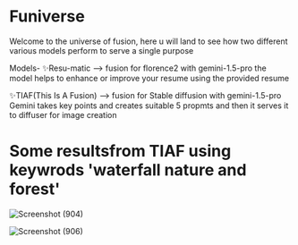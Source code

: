 # Funiverse
Welcome to the universe of fusion, here u will land to see how two different various models perform to serve a single purpose

Models-
✨Resu-matic --> fusion for florence2 with gemini-1.5-pro 
the model helps to enhance or improve your resume using the provided resume

✨TIAF(This Is A Fusion) --> fusion for Stable diffusion with gemini-1.5-pro
Gemini takes key points and creates suitable 5 propmts and then it serves it to diffuser for
image creation

# Some resultsfrom TIAF using keywrods 'waterfall nature and forest'

![Screenshot (904)](https://github.com/oms77/Funiverse/assets/130130420/e7e1738b-3fbc-4b7a-a1d4-0e12d04ce96e)

![Screenshot (906)](https://github.com/oms77/Funiverse/assets/130130420/7682399f-c79b-4366-b20e-110d4345925b)
